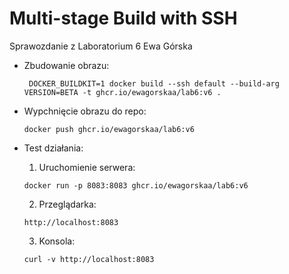 # Multi-stage Build with SSH
Sprawozdanie z Laboratorium 6 
Ewa Górska

- Zbudowanie obrazu:
  
  ```
   DOCKER_BUILDKIT=1 docker build --ssh default --build-arg VERSION=BETA -t ghcr.io/ewagorskaa/lab6:v6 .

  ```
- Wypchnięcie obrazu do repo:
  
  ```
  docker push ghcr.io/ewagorskaa/lab6:v6
  
  ```
  
- Test działania:
  1. Uruchomienie serwera:
    ```
    docker run -p 8083:8083 ghcr.io/ewagorskaa/lab6:v6
    ```
  2. Przeglądarka:
    
    ```
    http://localhost:8083
    ```
  3. Konsola:
    
    ```
    curl -v http://localhost:8083
    ```

